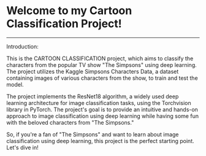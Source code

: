 # Welcome to my Cartoon Classification Project!
---

Introduction:

This is the CARTOON CLASSIFICATION project, which aims to classify the characters from the popular TV show "The Simpsons" using deep learning. The project utilizes the Kaggle Simpsons Characters Data, a dataset containing images of various characters from the show, to train and test the model.

The project implements the ResNet18 algorithm, a widely used deep learning architecture for image classification tasks, using the Torchvision library in PyTorch. The project's goal is to provide an intuitive and hands-on approach to image classification using deep learning while having some fun with the beloved characters from "The Simpsons."

So, if you're a fan of "The Simpsons" and want to learn about image classification using deep learning, this project is the perfect starting point. Let's dive in!
